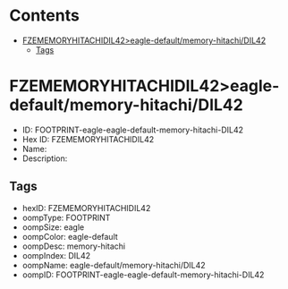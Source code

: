 



Contents
========

* [FZEMEMORYHITACHIDIL42>eagle-default/memory-hitachi/DIL42](#fzememoryhitachidil42eagle-defaultmemory-hitachidil42)
	* [Tags](#tags)

# FZEMEMORYHITACHIDIL42>eagle-default/memory-hitachi/DIL42

- ID: FOOTPRINT-eagle-eagle-default-memory-hitachi-DIL42
- Hex ID: FZEMEMORYHITACHIDIL42
- Name: 
- Description: 

## Tags

- hexID: FZEMEMORYHITACHIDIL42
- oompType: FOOTPRINT
- oompSize: eagle
- oompColor: eagle-default
- oompDesc: memory-hitachi
- oompIndex: DIL42
- oompName: eagle-default/memory-hitachi/DIL42
- oompID: FOOTPRINT-eagle-eagle-default-memory-hitachi-DIL42
